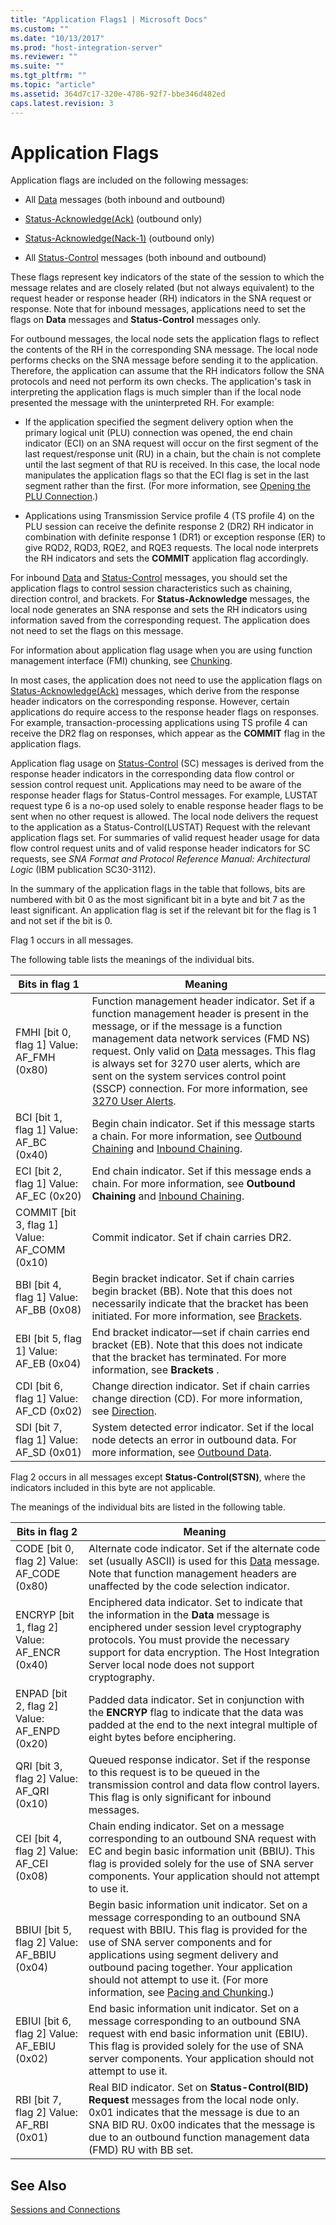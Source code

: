 ```yaml
---
title: "Application Flags1 | Microsoft Docs"
ms.custom: ""
ms.date: "10/13/2017"
ms.prod: "host-integration-server"
ms.reviewer: ""
ms.suite: ""
ms.tgt_pltfrm: ""
ms.topic: "article"
ms.assetid: 364d7c17-320e-4786-92f7-bbe346d482ed
caps.latest.revision: 3
---
```

# Application Flags
Application flags are included on the following messages:  
  
-   All [Data](../Topic/Data2.md) messages (both inbound and outbound)  
  
-   [Status-Acknowledge(Ack)](../Topic/Status-Acknowledge\(Ack\)1.md) (outbound only)  
  
-   [Status-Acknowledge(Nack-1)](../Topic/Status-Acknowledge\(Nack-1\)2.md) (outbound only)  
  
-   All [Status-Control](../Topic/Status-Control2.md) messages (both inbound and outbound)  
  
 These flags represent key indicators of the state of the session to which the message relates and are closely related (but not always equivalent) to the request header or response header (RH) indicators in the SNA request or response. Note that for inbound messages, applications need to set the flags on **Data** messages and **Status-Control** messages only.  
  
 For outbound messages, the local node sets the application flags to reflect the contents of the RH in the corresponding SNA message. The local node performs checks on the SNA message before sending it to the application. Therefore, the application can assume that the RH indicators follow the SNA protocols and need not perform its own checks. The application's task in interpreting the application flags is much simpler than if the local node presented the message with the uninterpreted RH. For example:  
  
-   If the application specified the segment delivery option when the primary logical unit (PLU) connection was opened, the end chain indicator (ECI) on an SNA request will occur on the first segment of the last request/response unit (RU) in a chain, but the chain is not complete until the last segment of that RU is received. In this case, the local node manipulates the application flags so that the ECI flag is set in the last segment rather than the first. (For more information, see [Opening the PLU Connection](../core/opening-the-plu-connection.md).)  
  
-   Applications using Transmission Service profile 4 (TS profile 4) on the PLU session can receive the definite response 2 (DR2) RH indicator in combination with definite response 1 (DR1) or exception response (ER) to give RQD2, RQD3, RQE2, and RQE3 requests. The local node interprets the RH indicators and sets the **COMMIT** application flag accordingly.  
  
 For inbound [Data](../Topic/Data2.md) and [Status-Control](../Topic/Status-Control2.md) messages, you should set the application flags to control session characteristics such as chaining, direction control, and brackets. For **Status-Acknowledge** messages, the local node generates an SNA response and sets the RH indicators using information saved from the corresponding request. The application does not need to set the flags on this message.  
  
 For information about application flag usage when you are using function management interface (FMI) chunking, see [Chunking](../core/chunking.md).  
  
 In most cases, the application does not need to use the application flags on [Status-Acknowledge(Ack)](../Topic/Status-Acknowledge\(Ack\)1.md) messages, which derive from the response header indicators on the corresponding response. However, certain applications do require access to the response header flags on responses. For example, transaction-processing applications using TS profile 4 can receive the DR2 flag on responses, which appear as the **COMMIT** flag in the application flags.  
  
 Application flag usage on [Status-Control](../Topic/Status-Control2.md) (SC) messages is derived from the response header indicators in the corresponding data flow control or session control request unit. Applications may need to be aware of the response header flags for Status-Control messages. For example, LUSTAT request type 6 is a no-op used solely to enable response header flags to be sent when no other request is allowed. The local node delivers the request to the application as a Status-Control(LUSTAT) Request with the relevant application flags set. For summaries of valid request header usage for data flow control request units and of valid response header indicators for SC requests, see *SNA Format and Protocol Reference Manual: Architectural Logic* (IBM publication SC30-3112).  
  
 In the summary of the application flags in the table that follows, bits are numbered with bit 0 as the most significant bit in a byte and bit 7 as the least significant. An application flag is set if the relevant bit for the flag is 1 and not set if the bit is 0.  
  
 Flag 1 occurs in all messages.  
  
 The following table lists the meanings of the individual bits.  
  
|Bits in flag 1|Meaning|  
|--------------------|-------------|  
|FMHI [bit 0, flag 1] Value: AF_FMH (0x80)|Function management header indicator. Set if a function management header is present in the message, or if the message is a function management data network services (FMD NS) request. Only valid on [Data](../Topic/Data2.md) messages. This flag is always set for 3270 user alerts, which are sent on the system services control point (SSCP) connection. For more information, see [3270 User Alerts](../core/3270-user-alerts.md).|  
|BCI [bit 1, flag 1] Value: AF_BC (0x40)|Begin chain indicator. Set if this message starts a chain. For more information, see [Outbound Chaining](../core/outbound-chaining.md) and [Inbound Chaining](../core/inbound-chaining.md).|  
|ECI [bit 2, flag 1] Value: AF_EC (0x20)|End chain indicator. Set if this message ends a chain. For more information, see **Outbound Chaining** and [Inbound Chaining](../core/inbound-chaining.md).|  
|COMMIT [bit 3, flag 1] Value: AF_COMM (0x10)|Commit indicator. Set if chain carries DR2.|  
|BBI [bit 4, flag 1] Value: AF_BB (0x08)|Begin bracket indicator. Set if chain carries begin bracket (BB). Note that this does not necessarily indicate that the bracket has been initiated. For more information, see [Brackets](../core/brackets.md).|  
|EBI [bit 5, flag 1] Value: AF_EB (0x04)|End bracket indicator—set if chain carries end bracket (EB). Note that this does not indicate that the bracket has terminated. For more information, see **Brackets** .|  
|CDI [bit 6, flag 1] Value: AF_CD (0x02)|Change direction indicator. Set if chain carries change direction (CD). For more information, see [Direction](../core/direction.md).|  
|SDI [bit 7, flag 1] Value: AF_SD (0x01)|System detected error indicator. Set if the local node detects an error in outbound data. For more information, see [Outbound Data](../core/outbound-data.md).|  
  
 Flag 2 occurs in all messages except **Status-Control(STSN)**, where the indicators included in this byte are not applicable.  
  
 The meanings of the individual bits are listed in the following table.  
  
|Bits in flag 2|Meaning|  
|--------------------|-------------|  
|CODE [bit 0, flag 2] Value: AF_CODE (0x80)|Alternate code indicator. Set if the alternate code set (usually ASCII) is used for this [Data](../Topic/Data2.md) message. Note that function management headers are unaffected by the code selection indicator.|  
|ENCRYP [bit 1, flag 2] Value: AF_ENCR (0x40)|Enciphered data indicator. Set to indicate that the information in the **Data** message is enciphered under session level cryptography protocols. You must provide the necessary support for data encryption. The Host Integration Server local node does not support cryptography.|  
|ENPAD [bit 2, flag 2] Value: AF_ENPD (0x20)|Padded data indicator. Set in conjunction with the **ENCRYP** flag to indicate that the data was padded at the end to the next integral multiple of eight bytes before enciphering.|  
|QRI [bit 3, flag 2] Value: AF_QRI (0x10)|Queued response indicator. Set if the response to this request is to be queued in the transmission control and data flow control layers. This flag is only significant for inbound messages.|  
|CEI [bit 4, flag 2] Value: AF_CEI (0x08)|Chain ending indicator. Set on a message corresponding to an outbound SNA request with EC and begin basic information unit (BBIU). This flag is provided solely for the use of SNA server components. Your application should not attempt to use it.|  
|BBIUI [bit 5, flag 2] Value: AF_BBIU (0x04)|Begin basic information unit indicator. Set on a message corresponding to an outbound SNA request with BBIU. This flag is provided for the use of SNA server components and for applications using segment delivery and outbound pacing together. Your application should not attempt to use it. (For more information, see [Pacing and Chunking](../core/pacing-and-chunking.md).)|  
|EBIUI [bit 6, flag 2] Value: AF_EBIU (0x02)|End basic information unit indicator. Set on a message corresponding to an outbound SNA request with end basic information unit (EBIU). This flag is provided solely for the use of SNA server components. Your application should not attempt to use it.|  
|RBI [bit 7, flag 2] Value: AF_RBI (0x01)|Real BID indicator. Set on **Status-Control(BID) Request** messages from the local node only. 0x01 indicates that the message is due to an SNA BID RU. 0x00 indicates that the message is due to an outbound function management data (FMD) RU with BB set.|  
  
## See Also  
 [Sessions and Connections](../core/sessions-and-connections.md)